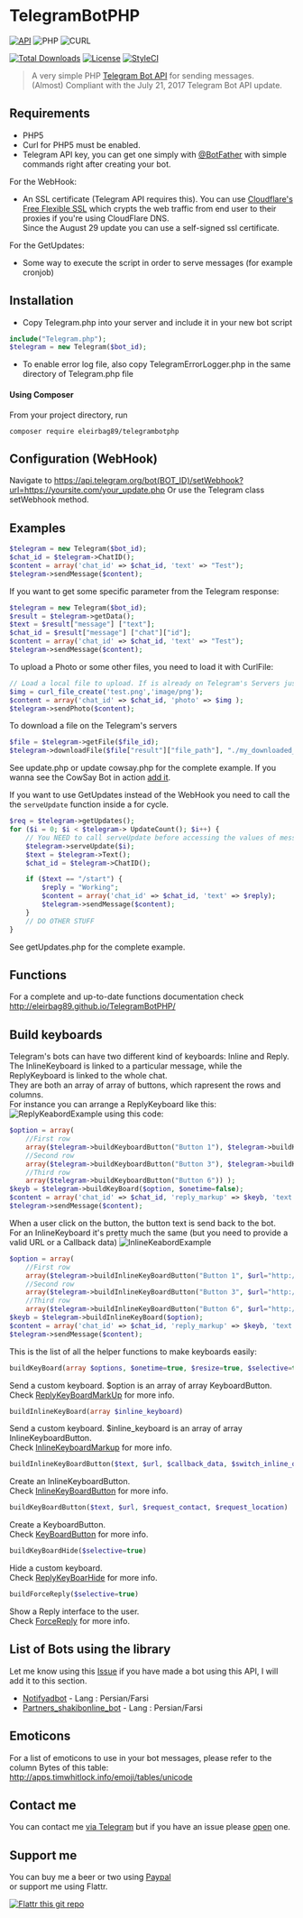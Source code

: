 # TelegramBotPHP
[![API](https://img.shields.io/badge/Telegram%20Bot%20API-July%2021%2C%202017-36ade1.svg)](https://core.telegram.org/bots/api)
![PHP](https://img.shields.io/badge/php-%3E%3D5.3-8892bf.svg)
![CURL](https://img.shields.io/badge/cURL-required-green.svg)

[![Total Downloads](https://poser.pugx.org/eleirbag89/telegrambotphp/downloads)](https://packagist.org/packages/eleirbag89/telegrambotphp)
[![License](https://poser.pugx.org/eleirbag89/telegrambotphp/license)](https://packagist.org/packages/eleirbag89/telegrambotphp)
[![StyleCI](https://styleci.io/repos/38492095/shield?branch=master)](https://styleci.io/repos/38492095)

> A very simple PHP [Telegram Bot API](https://core.telegram.org/bots) for sending messages.    
> (Almost) Compliant with the July 21, 2017 Telegram Bot API update.

Requirements
---------

* PHP5
* Curl for PHP5 must be enabled.
* Telegram API key, you can get one simply with [@BotFather](https://core.telegram.org/bots#botfather) with simple commands right after creating your bot.

For the WebHook:
* An SSL certificate (Telegram API requires this). You can use [Cloudflare's Free Flexible SSL](https://www.cloudflare.com/ssl) which crypts the web traffic from end user to their proxies if you're using CloudFlare DNS.    
Since the August 29 update you can use a self-signed ssl certificate.

For the GetUpdates:
* Some way to execute the script in order to serve messages (for example cronjob)

Installation
---------


* Copy Telegram.php into your server and include it in your new bot script
```php
include("Telegram.php");
$telegram = new Telegram($bot_id);
```

* To enable error log file, also copy TelegramErrorLogger.php in the same directory of Telegram.php file

#### Using Composer

From your project directory, run
```
composer require eleirbag89/telegrambotphp
```

Configuration (WebHook)
---------

Navigate to 
https://api.telegram.org/bot(BOT_ID)/setWebhook?url=https://yoursite.com/your_update.php
Or use the Telegram class setWebhook method.

Examples
---------

```php
$telegram = new Telegram($bot_id);
$chat_id = $telegram->ChatID();
$content = array('chat_id' => $chat_id, 'text' => "Test");
$telegram->sendMessage($content);
```

If you want to get some specific parameter from the Telegram response:
```php
$telegram = new Telegram($bot_id);
$result = $telegram->getData();
$text = $result["message"] ["text"];
$chat_id = $result["message"] ["chat"]["id"];
$content = array('chat_id' => $chat_id, 'text' => "Test");
$telegram->sendMessage($content);
```

To upload a Photo or some other files, you need to load it with CurlFile:
```php
// Load a local file to upload. If is already on Telegram's Servers just pass the resource id
$img = curl_file_create('test.png','image/png'); 
$content = array('chat_id' => $chat_id, 'photo' => $img );
$telegram->sendPhoto($content);
```

To download a file on the Telegram's servers
```php
$file = $telegram->getFile($file_id);
$telegram->downloadFile($file["result"]["file_path"], "./my_downloaded_file_on_local_server.png");
```

See update.php or update cowsay.php for the complete example.
If you wanna see the CowSay Bot in action [add it](https://telegram.me/cowmooobot).

If you want to use GetUpdates instead of the WebHook you need to call the the `serveUpdate` function inside a for cycle.
```php
$req = $telegram->getUpdates();
for ($i = 0; $i < $telegram-> UpdateCount(); $i++) {
	// You NEED to call serveUpdate before accessing the values of message in Telegram Class
	$telegram->serveUpdate($i);
	$text = $telegram->Text();
	$chat_id = $telegram->ChatID();

	if ($text == "/start") {
		$reply = "Working";
		$content = array('chat_id' => $chat_id, 'text' => $reply);
		$telegram->sendMessage($content);
	}
	// DO OTHER STUFF
}
```
See getUpdates.php for the complete example.

Functions
------------

For a complete and up-to-date functions documentation check http://eleirbag89.github.io/TelegramBotPHP/

Build keyboards
------------
Telegram's bots can have two different kind of keyboards: Inline and Reply.    
The InlineKeyboard is linked to a particular message, while the ReplyKeyboard is linked to the whole chat.    
They are both an array of array of buttons, which rapresent the rows and columns.    
For instance you can arrange a ReplyKeyboard like this:
![ReplyKeabordExample](https://picload.org/image/rilclcwr/replykeyboard.png)
using this code:
```php
$option = array( 
    //First row
    array($telegram->buildKeyboardButton("Button 1"), $telegram->buildKeyboardButton("Button 2")), 
    //Second row 
    array($telegram->buildKeyboardButton("Button 3"), $telegram->buildKeyboardButton("Button 4"), $telegram->buildKeyboardButton("Button 5")), 
    //Third row
    array($telegram->buildKeyboardButton("Button 6")) );
$keyb = $telegram->buildKeyBoard($option, $onetime=false);
$content = array('chat_id' => $chat_id, 'reply_markup' => $keyb, 'text' => "This is a Keyboard Test");
$telegram->sendMessage($content);
```
When a user click on the button, the button text is send back to the bot.    
For an InlineKeyboard it's pretty much the same (but you need to provide a valid URL or a Callback data)
![InlineKeabordExample](https://picload.org/image/rilclcwa/replykeyboardinline.png)
```php
$option = array( 
    //First row
    array($telegram->buildInlineKeyBoardButton("Button 1", $url="http://link1.com"), $telegram->buildInlineKeyBoardButton("Button 2", $url="http://link2.com")), 
    //Second row 
    array($telegram->buildInlineKeyBoardButton("Button 3", $url="http://link3.com"), $telegram->buildInlineKeyBoardButton("Button 4", $url="http://link4.com"), $telegram->buildInlineKeyBoardButton("Button 5", $url="http://link5.com")), 
    //Third row
    array($telegram->buildInlineKeyBoardButton("Button 6", $url="http://link6.com")) );
$keyb = $telegram->buildInlineKeyBoard($option);
$content = array('chat_id' => $chat_id, 'reply_markup' => $keyb, 'text' => "This is a Keyboard Test");
$telegram->sendMessage($content);
```
This is the list of all the helper functions to make keyboards easily:     

```php
buildKeyBoard(array $options, $onetime=true, $resize=true, $selective=true)
```
Send a custom keyboard. $option is an array of array KeyboardButton.  
Check [ReplyKeyBoardMarkUp](https://core.telegram.org/bots/api#replykeyboardmarkup) for more info.    

```php
buildInlineKeyBoard(array $inline_keyboard)
```
Send a custom keyboard. $inline_keyboard is an array of array InlineKeyboardButton.  
Check [InlineKeyboardMarkup](https://core.telegram.org/bots/api#inlinekeyboardmarkup) for more info.    

```php
buildInlineKeyBoardButton($text, $url, $callback_data, $switch_inline_query)
```
Create an InlineKeyboardButton.    
Check [InlineKeyBoardButton](https://core.telegram.org/bots/api#inlinekeyboardbutton) for more info.    

```php
buildKeyBoardButton($text, $url, $request_contact, $request_location)
```
Create a KeyboardButton.    
Check [KeyBoardButton](https://core.telegram.org/bots/api#keyboardbutton) for more info.    


```php
buildKeyBoardHide($selective=true)
```
Hide a custom keyboard.  
Check [ReplyKeyBoarHide](https://core.telegram.org/bots/api#replykeyboardhide) for more info.    

```php
buildForceReply($selective=true)
```
Show a Reply interface to the user.  
Check [ForceReply](https://core.telegram.org/bots/api#forcereply) for more info.

List of Bots using the library
------------
Let me know using this [Issue](https://github.com/Eleirbag89/TelegramBotPHP/issues/80) if you have made a bot using this API, I will add it to this section.    
* [Notifyadbot](https://telegram.me/notifyadbot) - Lang : Persian/Farsi
* [Partners_shakibonline_bot](https://telegram.me/Partners_shakibonline_bot) - Lang : Persian/Farsi

Emoticons
------------
For a list of emoticons to use in your bot messages, please refer to the column Bytes of this table:
http://apps.timwhitlock.info/emoji/tables/unicode

Contact me
------------
You can contact me [via Telegram](https://telegram.me/ggrillo) but if you have an issue please [open](https://github.com/Eleirbag89/TelegramBotPHP/issues) one.

Support me
------------
You can buy me a beer or two using [Paypal](https://paypal.me/eleirbag89)    
or support me using Flattr.    

[![Flattr this git repo](http://api.flattr.com/button/flattr-badge-large.png)](https://flattr.com/submit/auto?user_id=eleirbag89&url=https://github.com/Eleirbag89/TelegramBotPHP&title=TelegramBotPHP&language=&tags=github&category=software) 
